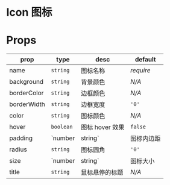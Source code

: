 # Icon 图标

# Props
| prop | type | desc | default |
| ---- | ---- | ---- | ------- |
| name | `string` | 图标名称 | *require* |
| background | `string` | 背景颜色 | *N/A* |
| borderColor | `string` | 边框颜色 | *N/A* |
| borderWidth | `string` | 边框宽度 | `'0'` |
| color | `string` | 图标颜色 | *N/A* |
| hover | `boolean` | 图标 hover 效果 | `false` |
| padding | `number | string` | 图标内边距 | `0` |
| radius | `string` | 图标圆角 | `'0'` |
| size | `number | string` | 图标大小 | `16` |
| title | `string` | 鼠标悬停的标题 | *N/A* |
